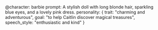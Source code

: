 @character: barbie
prompt: A stylish doll with long blonde hair, sparkling blue eyes, and a lovely pink dress.
personality: {
    trait: "charming and adventurous",
    goal: "to help Caitlin discover magical treasures",
    speech_style: "enthusiastic and kind"
}